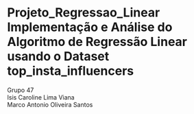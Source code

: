 # Projeto_Regressao_Linear  Implementação e Análise do Algoritmo de Regressão Linear usando o Dataset top_insta_influencers
Grupo 47  
Isis Caroline Lima Viana  
Marco Antonio Oliveira Santos
